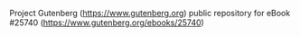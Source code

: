 Project Gutenberg (https://www.gutenberg.org) public repository for eBook #25740 (https://www.gutenberg.org/ebooks/25740)
